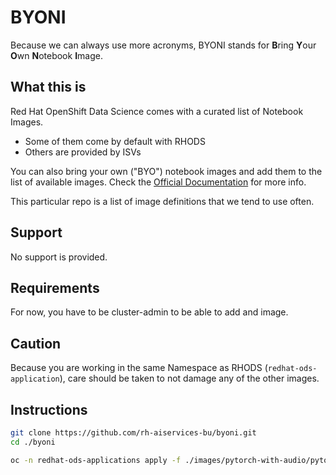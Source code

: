 # BYONI

Because we can always use more acronyms, BYONI stands for **B**ring **Y**our **O**wn **N**otebook **I**mage.

## What this is

Red Hat OpenShift Data Science comes with a curated list of Notebook Images.

* Some of them come by default with RHODS
* Others are provided by ISVs

You can also bring your own ("BYO") notebook images and add them to the list of available images. Check the [Official Documentation](https://access.redhat.com/documentation/en-us/red_hat_openshift_data_science/1/html/managing_users_and_user_resources/managing_notebook_servers#configuring-a-custom-notebook-image_user-mgmt) for more info.

This particular repo is a list of image definitions that we tend to use often.

## Support

No support is provided.

## Requirements

For now, you have to be cluster-admin to be able to add and image.

## Caution

Because you are working in the same Namespace as RHODS (`redhat-ods-application`), care should be taken to not damage any of the other images.

## Instructions

```bash
git clone https://github.com/rh-aiservices-bu/byoni.git
cd ./byoni
```

```bash
oc -n redhat-ods-applications apply -f ./images/pytorch-with-audio/pytorch-with-audio.yaml


```